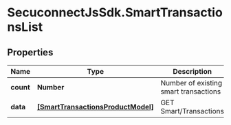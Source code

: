 # SecuconnectJsSdk.SmartTransactionsList

## Properties
Name | Type | Description | Notes
------------ | ------------- | ------------- | -------------
**count** | **Number** | Number of existing smart transactions | [optional] 
**data** | [**[SmartTransactionsProductModel]**](SmartTransactionsProductModel.md) | GET Smart/Transactions | [optional] 


